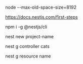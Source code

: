 node --max-old-space-size=8192


https://docs.nestjs.com/first-steps

npm i -g @nestjs/cli

nest new project-name

nest g controller cats

nest g resource name

